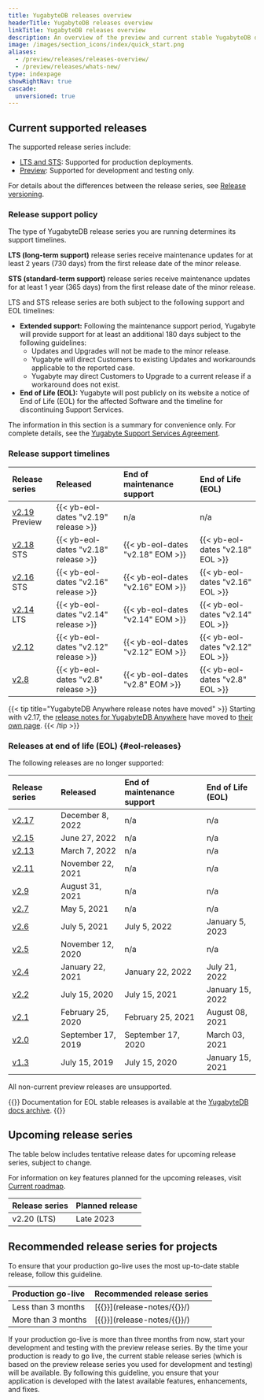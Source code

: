 ```yaml
---
title: YugabyteDB releases overview
headerTitle: YugabyteDB releases overview
linkTitle: YugabyteDB releases overview
description: An overview of the preview and current stable YugabyteDB database releases, and upcoming releases.
image: /images/section_icons/index/quick_start.png
aliases:
  - /preview/releases/releases-overview/
  - /preview/releases/whats-new/
type: indexpage
showRightNav: true
cascade:
  unversioned: true
---
```


## Current supported releases

The supported release series include:

* [LTS and STS](versioning/#stable-releases): Supported for production deployments.
* [Preview](versioning/#preview-releases): Supported for development and testing only.

For details about the differences between the release series, see [Release versioning](versioning/).

### Release support policy

The type of YugabyteDB release series you are running determines its support timelines.

**LTS (long-term support)** release series receive maintenance updates for at least 2 years (730 days) from the first release date of the minor release.

**STS (standard-term support)** release series receive maintenance updates for at least 1 year (365 days) from the first release date of the minor release.

LTS and STS release series are both subject to the following support and EOL timelines:

* **Extended support:** Following the maintenance support period, Yugabyte will provide support for at least an additional 180 days subject to the following guidelines:
  * Updates and Upgrades will not be made to the minor release.
  * Yugabyte will direct Customers to existing Updates and workarounds applicable to the reported case.
  * Yugabyte may direct Customers to Upgrade to a current release if a workaround does not exist.
* **End of Life (EOL):** Yugabyte will post publicly on its website a notice of End of Life (EOL) for the affected Software and the timeline for discontinuing Support Services.

The information in this section is a summary for convenience only. For complete details, see the [Yugabyte Support Services Agreement](https://www.yugabyte.com/yugabyte-software-support-services-agreement/).

### Release support timelines

| Release series | Released | End of maintenance support | End of Life (EOL) |
| :------------- | :------- | :------------------------- | :---------------- |
| [v2.19](release-notes/v2.19/) <span class='metadata-tag-gray'>Preview</span> | {{< yb-eol-dates "v2.19" release >}} | n/a | n/a |
| [v2.18](release-notes/v2.18/) <span class='metadata-tag-green'>STS</span> | {{< yb-eol-dates "v2.18" release >}} | {{< yb-eol-dates "v2.18" EOM >}} | {{< yb-eol-dates "v2.18" EOL >}} |
| [v2.16](release-notes/v2.16/) <span class='metadata-tag-green'>STS</span> | {{< yb-eol-dates "v2.16" release >}} | {{< yb-eol-dates "v2.16" EOM >}} | {{< yb-eol-dates "v2.16" EOL >}} |
| [v2.14](release-notes/v2.14/) <span class='metadata-tag-green'>LTS</span> | {{< yb-eol-dates "v2.14" release >}} | {{< yb-eol-dates "v2.14" EOM >}} | {{< yb-eol-dates "v2.14" EOL >}} |
| [v2.12](release-notes/v2.12/) | {{< yb-eol-dates "v2.12" release >}} | {{< yb-eol-dates "v2.12" EOM >}} | {{< yb-eol-dates "v2.12" EOL >}} |
| [v2.8](release-notes/v2.8/) | {{< yb-eol-dates "v2.8" release >}} | {{< yb-eol-dates "v2.8" EOM >}} | {{< yb-eol-dates "v2.8" EOL >}} |

{{< tip title="YugabyteDB Anywhere release notes have moved" >}}
Starting with v2.17, the [release notes for YugabyteDB Anywhere](yba-releases/) have moved to [their own page](yba-releases/v2.19/).
{{< /tip >}}

### Releases at end of life (EOL) {#eol-releases}

The following releases are no longer supported:

| Release series | Released | End of maintenance support | End of Life (EOL) |
| :------------- | :------- | :------------------------- | :---------------- |
| [v2.17](release-notes/v2.17/) | December 8, 2022 | n/a | n/a |
| [v2.15](release-notes/v2.15/) | June 27, 2022 | n/a | n/a |
| [v2.13](release-notes/v2.13/) | March 7, 2022 | n/a | n/a |
| [v2.11](release-notes/v2.11/) | November 22, 2021 | n/a | n/a |
| [v2.9](release-notes/v2.9/) | August 31, 2021 | n/a | n/a |
| [v2.7](release-notes/v2.7/) | May 5, 2021 | n/a | n/a |
| [v2.6](release-notes/v2.6/) | July 5, 2021 | July 5, 2022 | January 5, 2023 |
| [v2.5](release-notes/v2.5/) | November 12, 2020 | n/a | n/a |
| [v2.4](release-notes/v2.4/) | January 22, 2021 | January 22, 2022 | July 21, 2022 |
| [v2.2](release-notes/v2.2/) | July 15, 2020 | July 15, 2021 | January 15, 2022 |
| [v2.1](release-notes/v2.1/) | February 25, 2020 | February 25, 2021 | August 08, 2021 |
| [v2.0](release-notes/v2.0/) | September 17, 2019 | September 17, 2020 | March 03, 2021 |
| [v1.3](release-notes/v1.3/) | July 15, 2019 | July 15, 2020 | January 15, 2021 |

All non-current preview releases are unsupported.

{{<note title="Archived docs available">}}
Documentation for EOL stable releases is available at the [YugabyteDB docs archive](https://docs-archive.yugabyte.com/).
{{</note>}}

## Upcoming release series

The table below includes tentative release dates for upcoming release series, subject to change.

For information on key features planned for the upcoming releases, visit [Current roadmap](https://github.com/yugabyte/yugabyte-db#current-roadmap).

| Release series | Planned release |
| :------------- | :-------------- |
| v2.20 (LTS) | Late 2023 |

## Recommended release series for projects

To ensure that your production go-live uses the most up-to-date stable release, follow this guideline.

| Production go-live | Recommended release series |
| :----------------- | :------------------------- |
| Less than 3 months | [{{<yb-version version="stable" format="displayName">}}](release-notes/{{<yb-version version="stable" format="series">}}/) |
| More than 3 months | [{{<yb-version version="preview" format="displayName">}}](release-notes/{{<yb-version version="preview" format="series">}}/) |

If your production go-live is more than three months from now, start your development and testing with the preview release series. By the time your production is ready to go live, the current stable release series (which is based on the preview release series you used for development and testing) will be available. By following this guideline, you ensure that your application is developed with the latest available features, enhancements, and fixes.
